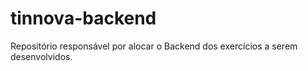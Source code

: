 # tinnova-backend
Repositório responsável por alocar o Backend dos exercícios a serem desenvolvidos.
